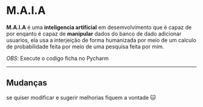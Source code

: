 # M.A.I.A

**M.A.I.A** é uma **inteligencia artificial** em desemvolvimento que é capaz de por 
enqanto é capaz de __manipular__ dados do banco de dado adicionar usuarios, ela 
usa a interjeição de forma humanizada por meio de um calculo de 
probabilidade feita por meio de uma pesquisa feita por mim.

*OBS*: Execute o codigo ficha no Pycharm
***
## Mudanças
se quiser modificar e sugerir melhorias fiquem a vontade :cat:

    
